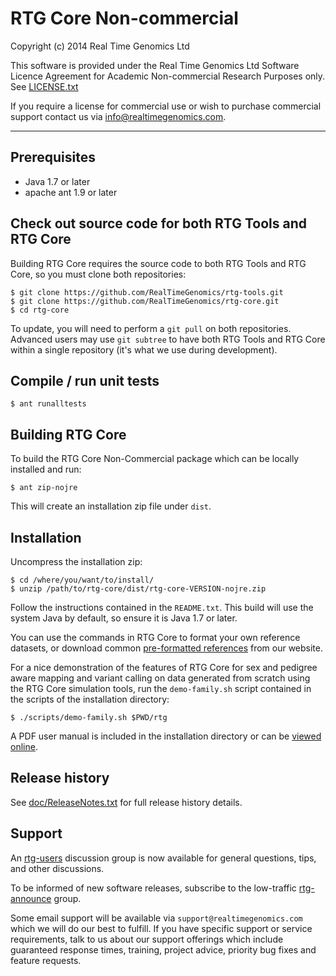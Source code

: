 # RTG Core Non-commercial

Copyright (c) 2014 Real Time Genomics Ltd

This software is provided under the Real Time Genomics Ltd Software
Licence Agreement for Academic Non-commercial Research Purposes
only. See [LICENSE.txt](LICENSE.txt)

If you require a license for commercial use or wish to purchase
commercial support contact us via info@realtimegenomics.com.

---

## Prerequisites

* Java 1.7 or later
* apache ant 1.9 or later

## Check out source code for both RTG Tools and RTG Core

Building RTG Core requires the source code to both RTG Tools and RTG
Core, so you must clone both repositories:

    $ git clone https://github.com/RealTimeGenomics/rtg-tools.git
    $ git clone https://github.com/RealTimeGenomics/rtg-core.git
    $ cd rtg-core

To update, you will need to perform a `git pull` on both
repositories. Advanced users may use `git subtree` to have both RTG
Tools and RTG Core within a single repository (it's what we use during
development).

## Compile / run unit tests

    $ ant runalltests

## Building RTG Core

To build the RTG Core Non-Commercial package which can be locally
installed and run:

    $ ant zip-nojre

This will create an installation zip file under `dist`.

## Installation

Uncompress the installation zip:

    $ cd /where/you/want/to/install/
    $ unzip /path/to/rtg-core/dist/rtg-core-VERSION-nojre.zip

Follow the instructions contained in the `README.txt`. This build will
use the system Java by default, so ensure it is Java 1.7 or later.

You can use the commands in RTG Core to format your own reference
datasets, or download common
[pre-formatted references](http://realtimegenomics.com/news/pre-formatted-reference-datasets/)
from our website.

For a nice demonstration of the features of RTG Core for sex and
pedigree aware mapping and variant calling on data generated from
scratch using the RTG Core simulation tools, run the `demo-family.sh`
script contained in the scripts of the installation directory:

    $ ./scripts/demo-family.sh $PWD/rtg

A PDF user manual is included in the installation directory or can be
[viewed online](installer/resources/core/RTGOperationsManual.pdf).

## Release history

See [doc/ReleaseNotes.txt](doc/ReleaseNotes.txt) for full release
history details.

## Support

An
[rtg-users](https://groups.google.com/a/realtimegenomics.com/forum/#!forum/rtg-users)
discussion group is now available for general questions, tips, and
other discussions.

To be informed of new software releases, subscribe to the low-traffic
[rtg-announce](https://groups.google.com/a/realtimegenomics.com/forum/#!forum/rtg-announce)
group.

Some email support will be available via `support@realtimegenomics.com`
which we will do our best to fulfill. If you have specific support or
service requirements, talk to us about our support offerings which
include guaranteed response times, training, project advice, priority
bug fixes and feature requests.

